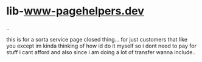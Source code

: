 # lib-www-pagehelpers.dev
.. 

this is for a sorta service page closed thing... for just customers that like you except im kinda thinking of how id do it myself so i dont need to pay for stuff i cant afford and also since i am doing a lot of transfer wanna include.. 
